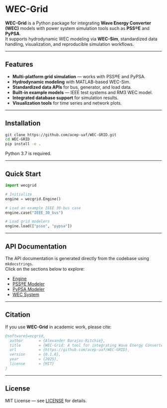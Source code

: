 # WEC-Grid

**WEC-Grid** is a Python package for integrating **Wave Energy Converter (WEC)** models with power system simulation tools such as **PSS®E** and **PyPSA**.  
It supports hydrodynamic WEC modeling via **WEC-Sim**, standardized data handling, visualization, and reproducible simulation workflows.

---

## Features

- **Multi-platform grid simulation** — works with PSS®E and PyPSA.
- **Hydrodynamic modeling** with MATLAB-based WEC-Sim.
- **Standardized data APIs** for bus, generator, and load data.
- **Built-in example models** — IEEE test systems and RM3 WEC model.
- **Integrated database support** for simulation results.
- **Visualization tools** for time series and network plots.

---

## Installation

```bash
git clone https://github.com/acep-uaf/WEC-GRID.git
cd WEC-GRID
pip install -e .
```

Python 3.7 is required.

---

## Quick Start

```python
import wecgrid

# Initialize
engine = wecgrid.Engine()

# Load an example IEEE 30-bus case
engine.case("IEEE_30_bus")

# Load grid modelers
engine.load(["psse", "pypsa"])
```

---

## API Documentation

The API documentation is generated directly from the codebase using `mkdocstrings`.  
Click on the sections below to explore:

- [Engine](engine.md)
- [PSS®E Modeler](psse.md)
- [PyPSA Modeler](pypsa.md)
- [WEC System](wec.md)

---

## Citation

If you use **WEC-Grid** in academic work, please cite:

```bibtex
@software{wecgrid,
  author       = {Alexander Barajas-Ritchie},
  title        = {WEC-Grid: A tool for integrating Wave Energy Converter models into power system simulations},
  url          = {https://github.com/acep-uaf/WEC-GRID},
  version      = {0.1.0},
  year         = {2025},
  license      = {MIT}
}
```

---

## License

MIT License — see [LICENSE](../LICENSE) for details.
